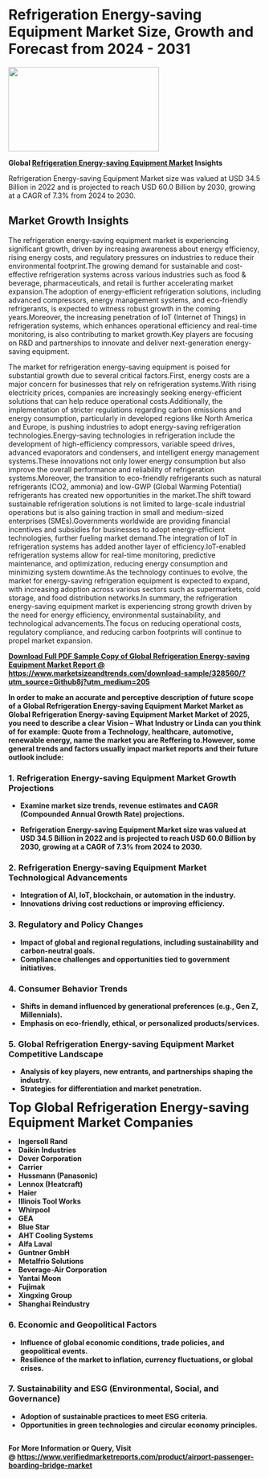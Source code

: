 <H1>Refrigeration Energy-saving Equipment Market Size, Growth and Forecast from 2024 - 2031</H1><img class="aligncenter size-medium wp-image-584254" src="https://thirdeyenews.in/wp-content/uploads/2024/09/Global-Market-Research-300x168.jpeg" alt="" width="300" height="168" /><p><strong>Global&nbsp;<a href="https://www.marketsizeandtrends.com/download-sample/328560/?utm_source=Github8j?utm_medium=205">Refrigeration Energy-saving Equipment Market</a> Insights</strong></p><p>Refrigeration Energy-saving Equipment Market size was valued at USD 34.5 Billion in 2022 and is projected to reach USD 60.0 Billion by 2030, growing at a CAGR of 7.3% from 2024 to 2030.</p><p><h2>Market Growth Insights</h2> <p>The refrigeration energy-saving equipment market is experiencing significant growth, driven by increasing awareness about energy efficiency, rising energy costs, and regulatory pressures on industries to reduce their environmental footprint.The growing demand for sustainable and cost-effective refrigeration systems across various industries such as food & beverage, pharmaceuticals, and retail is further accelerating market expansion.The adoption of energy-efficient refrigeration solutions, including advanced compressors, energy management systems, and eco-friendly refrigerants, is expected to witness robust growth in the coming years.Moreover, the increasing penetration of IoT (Internet of Things) in refrigeration systems, which enhances operational efficiency and real-time monitoring, is also contributing to market growth.Key players are focusing on R&D and partnerships to innovate and deliver next-generation energy-saving equipment.<br><strong><a href="#"></a></strong></p> <p>The market for refrigeration energy-saving equipment is poised for substantial growth due to several critical factors.First, energy costs are a major concern for businesses that rely on refrigeration systems.With rising electricity prices, companies are increasingly seeking energy-efficient solutions that can help reduce operational costs.Additionally, the implementation of stricter regulations regarding carbon emissions and energy consumption, particularly in developed regions like North America and Europe, is pushing industries to adopt energy-saving refrigeration technologies.Energy-saving technologies in refrigeration include the development of high-efficiency compressors, variable speed drives, advanced evaporators and condensers, and intelligent energy management systems.These innovations not only lower energy consumption but also improve the overall performance and reliability of refrigeration systems.Moreover, the transition to eco-friendly refrigerants such as natural refrigerants (CO2, ammonia) and low-GWP (Global Warming Potential) refrigerants has created new opportunities in the market.The shift toward sustainable refrigeration solutions is not limited to large-scale industrial operations but is also gaining traction in small and medium-sized enterprises (SMEs).Governments worldwide are providing financial incentives and subsidies for businesses to adopt energy-efficient technologies, further fueling market demand.The integration of IoT in refrigeration systems has added another layer of efficiency.IoT-enabled refrigeration systems allow for real-time monitoring, predictive maintenance, and optimization, reducing energy consumption and minimizing system downtime.As the technology continues to evolve, the market for energy-saving refrigeration equipment is expected to expand, with increasing adoption across various sectors such as supermarkets, cold storage, and food distribution networks.In summary, the refrigeration energy-saving equipment market is experiencing strong growth driven by the need for energy efficiency, environmental sustainability, and technological advancements.The focus on reducing operational costs, regulatory compliance, and reducing carbon footprints will continue to propel market expansion.<br><strong><a href="#"></p><p><span class=""><strong>Download Full PDF Sample Copy of Global Refrigeration Energy-saving Equipment Market Report</strong> @ <a href="https://www.marketsizeandtrends.com/download-sample/328560/?utm_source=Github8j?utm_medium=205" target="_blank">https://www.marketsizeandtrends.com/download-sample/328560/?utm_source=Github8j?utm_medium=205</a></span></p><p>In order to make an accurate and perceptive description of future scope of a Global&nbsp;Refrigeration Energy-saving Equipment Market Market as Global&nbsp;Refrigeration Energy-saving Equipment Market Market of 2025, you need to describe a clear Vision &ndash; What Industry or Linda can you think of for example: Quote from a Technology, healthcare, automotive, renewable energy, name the market you are Reffering to.However, some general trends and factors usually impact market reports and their future outlook include:</p><h3>1.&nbsp;<strong>Refrigeration Energy-saving Equipment Market Growth Projections</strong></h3><ul><li>Examine market size trends, revenue estimates and CAGR (Compounded Annual Growth Rate) projections.</li><li><p>Refrigeration Energy-saving Equipment Market size was valued at USD 34.5 Billion in 2022 and is projected to reach USD 60.0 Billion by 2030, growing at a CAGR of 7.3% from 2024 to 2030.</p></li></ul><h3>2.&nbsp;<strong>Refrigeration Energy-saving Equipment Market Technological Advancements</strong></h3><ul><li>Integration of AI, IoT, blockchain, or automation in the industry.</li><li>Innovations driving cost reductions or improving efficiency.</li></ul><h3>3.&nbsp;<strong>Regulatory and Policy Changes</strong></h3><ul><li>Impact of global and regional regulations, including sustainability and carbon-neutral goals.</li><li>Compliance challenges and opportunities tied to government initiatives.</li></ul><h3>4.&nbsp;<strong>Consumer Behavior Trends</strong></h3><ul><li>Shifts in demand influenced by generational preferences (e.g., Gen Z, Millennials).</li><li>Emphasis on eco-friendly, ethical, or personalized products/services.</li></ul><h3>5.&nbsp;<strong>Global Refrigeration Energy-saving Equipment Market Competitive Landscape</strong></h3><ul><li>Analysis of key players, new entrants, and partnerships shaping the industry.</li><li>Strategies for differentiation and market penetration.</li></ul><p data-pm-slice="1 1 []"><span style="color: inherit; font-family: inherit; font-size: 25px;">Top Global Refrigeration Energy-saving Equipment Market Companies</span></p><div class="" data-test-id=""><p><li>Ingersoll Rand</li><li> Daikin Industries</li><li> Dover Corporation</li><li> Carrier</li><li> Hussmann (Panasonic)</li><li> Lennox (Heatcraft)</li><li> Haier</li><li> Illinois Tool Works</li><li> Whirpool</li><li> GEA</li><li> Blue Star</li><li> AHT Cooling Systems</li><li> Alfa Laval</li><li> Guntner GmbH</li><li> Metalfrio Solutions</li><li> Beverage-Air Corporation</li><li> Yantai Moon</li><li> Fujimak</li><li> Xingxing Group</li><li> Shanghai Reindustry</li></p></div><h3>6.&nbsp;<strong>Economic and Geopolitical Factors</strong></h3><ul><li>Influence of global economic conditions, trade policies, and geopolitical events.</li><li>Resilience of the market to inflation, currency fluctuations, or global crises.</li></ul><h3>7.&nbsp;<strong>Sustainability and ESG (Environmental, Social, and Governance)</strong></h3><ul><li>Adoption of sustainable practices to meet ESG criteria.</li><li>Opportunities in green technologies and circular economy principles.</li></ul><h2><strong style="font-size: 14px;">For More Information or Query, Visit @&nbsp;</strong><a style="background-color: #ffffff; font-size: 14px;" href="https://www.marketsizeandtrends.com/report/refrigeration-energy-saving-equipment-market/" target="_blank">https://www.verifiedmarketreports.com/product/airport-passenger-boarding-bridge-market</a></h2>